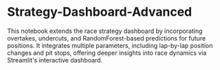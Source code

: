 # Strategy-Dashboard-Advanced
This notebook extends the race strategy dashboard by incorporating overtakes, undercuts, and RandomForest-based predictions for future positions. It integrates multiple parameters, including lap-by-lap position changes and pit stops, offering deeper insights into race dynamics via Streamlit's interactive dashboard.
